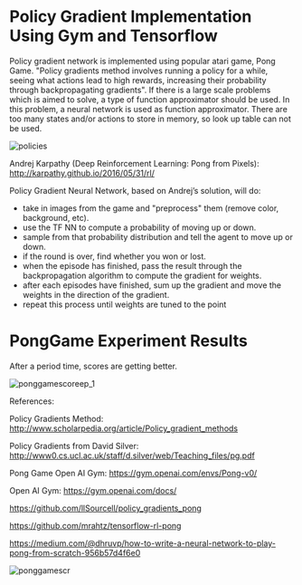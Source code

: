# Policy Gradient Implementation Using Gym and Tensorflow
Policy gradient network is implemented using popular atari game, Pong Game.  "Policy gradients method involves running a policy for a while, seeing what actions lead to high rewards, increasing their probability through backpropagating gradients". If there is a large scale problems which is aimed to solve, a type of function approximator should be used. In this problem, a neural network is used as function approximator. There are too many states and/or actions to store in memory, so look up table can not be used.

![policies](https://user-images.githubusercontent.com/10358317/37866273-95673610-2f99-11e8-989f-98b2b77eef54.png)


Andrej Karpathy (Deep Reinforcement Learning: Pong from Pixels): http://karpathy.github.io/2016/05/31/rl/

Policy Gradient Neural Network, based on Andrej’s solution, will do:

- take in images from the game and "preprocess" them (remove color, background, etc).
- use the TF NN to compute a probability of moving up or down.
- sample from that probability distribution and tell the agent to move up or down.
- if the round is over, find whether you won or lost.
- when the episode has finished, pass the result through the backpropagation algorithm to compute the gradient for weights.
- after each episodes have finished, sum up the gradient and move the weights in the direction of the gradient.
- repeat this process until weights are tuned to the point

# PongGame Experiment Results
After a period time, scores are getting better.

![ponggamescoreep_1](https://user-images.githubusercontent.com/10358317/37867469-1fcd5144-2faa-11e8-9ac6-665ef332519e.png)


References: 

Policy Gradients Method: http://www.scholarpedia.org/article/Policy_gradient_methods

Policy Gradients from David Silver: http://www0.cs.ucl.ac.uk/staff/d.silver/web/Teaching_files/pg.pdf

Pong Game Open AI Gym: https://gym.openai.com/envs/Pong-v0/

Open AI Gym: https://gym.openai.com/docs/

https://github.com/llSourcell/policy_gradients_pong

https://github.com/mrahtz/tensorflow-rl-pong

https://medium.com/@dhruvp/how-to-write-a-neural-network-to-play-pong-from-scratch-956b57d4f6e0





![ponggamescr](https://user-images.githubusercontent.com/10358317/37865988-2e288d68-2f95-11e8-8c38-762a156c20f4.png)
